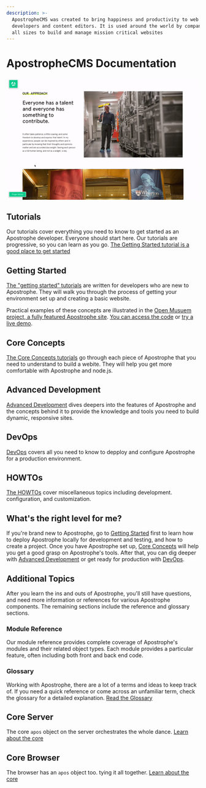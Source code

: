 ```yaml
---
description: >-
  ApostropheCMS was created to bring happiness and productivity to web
  developers and content editors. It is used around the world by companies of
  all sizes to build and manage mission critical websites
---
```


# ApostropheCMS Documentation

![ApostropheCMS as an editor](.gitbook/assets/ezgif.com-video-to-gif.gif)

## Tutorials

Our tutorials cover everything you need to know to get started as an Apostrophe developer. Everyone should start here. Our tutorials are progressive, so you can learn as you go. [The Getting Started tutorial is a good place to get started](tutorials/getting-started/setting-up-your-environment.md)

## Getting Started

[The "getting started" tutorials](getting-started) are written for developers who are new to Apostrophe. They will walk you through the process of getting your environment set up and creating a basic website.

Practical examples of these concepts are illustrated in the [Open Musuem project, a fully featured Apostrophe site](https://github.com/apostrophecms/apostrophe-open-museum). [You can access the code](https://github.com/apostrophecms/apostrophe-open-museum) or [try a live demo](http://demo.apostrophecms.org).

## Core Concepts

[The Core Concepts tutorials](core-concepts) go through each piece of Apostrophe that you need to understand to build a webite.  They will help you get more comfortable with Apostrophe and node.js.

## Advanced Development

[Advanced Development](advanced-developments) dives deepers into the features of Apostrophe and the concepts behind it to provide the knowledge and tools you need to build dynamic, responsive sites.

## DevOps

[DevOps](devops) covers all you need to know to depploy and configure Apostrophe for a production environment.

## HOWTOs

[The HOWTOs](howtos) cover miscellaneous topics including development. configuration, and customization.

## What's the right level for me?

If you're brand new to Apostrophe, go to [Getting Started](getting-started) first to learn how to deploy Apostrophe locally for development and testing, and how to create a project. Once you have Apostrophe set up, [Core Concepts](core-concepts) will help you get a good grasp on Apostrophe's tools. After that, you can dig deeper with [Advanced Development](advanced-development) or get ready for production with [DevOps](devops).

## Additional Topics

After you learn the ins and outs of Apostrophe, you'll still have questions, and need more information or references for various Apostrophe components. The remaining sections include the reference and glossary sections.

### Module Reference

Our module reference provides complete coverage of Apostrophe's modules and their related object types. Each module provides a particular feature, often including both front and back end code.

### Glossary

Working with Apostrophe, there are a lot of a terms and ideas to keep track of. If you need a quick reference or come across an unfamiliar term, check the glossary for a detailed explanation. [Read the Glossary](other/glossary.md)

## Core Server

The core `apos` object on the server orchestrates the whole dance. [Learn about the core](other/core-server.md)

## Core Browser

The browser has an `apos` object too. tying it all together. [Learn about the core](other/core-browser.md)

